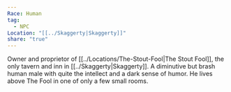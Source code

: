 ```yaml
---
Race: Human
tag:
  - NPC
Location: "[[../Skaggerty|Skaggerty]]"
share: "true"
---
```


Owner and proprietor of [[../Locations/The-Stout-Fool|The Stout Fool]], the only tavern and inn in [[../Skaggerty|Skaggerty]]. A diminutive but brash human male with quite the intellect and a dark sense of humor. He lives above The Fool in one of only a few small rooms.